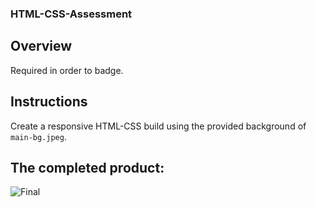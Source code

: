 ### HTML-CSS-Assessment

## Overview

Required in order to badge.

## Instructions

Create a responsive HTML-CSS build using the provided background of `main-bg.jpeg`. 

## The completed product:

![Final](https://github.com/kale-stew/html-css-assessment/blob/gh-pages/img/out.gif)
